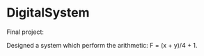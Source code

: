 # DigitalSystem

Final project:

Designed a system which perform the arithmetic: F = (x + y)/4 + 1.
